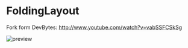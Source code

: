 FoldingLayout
================

Fork form DevBytes: http://www.youtube.com/watch?v=vabSSFCSkSg

![preview](https://raw.githubusercontent.com/pcqpcq/FoldingLayout/master/screenshot/preview.gif "preview")
